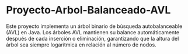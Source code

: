 # Proyecto-Arbol-Balanceado-AVL
Este proyecto implementa un árbol binario de búsqueda autobalanceable (AVL) en Java. Los árboles AVL mantienen su balance automáticamente después de cada inserción o eliminación, garantizando que la altura del árbol sea siempre logarítmica en relación al número de nodos.
